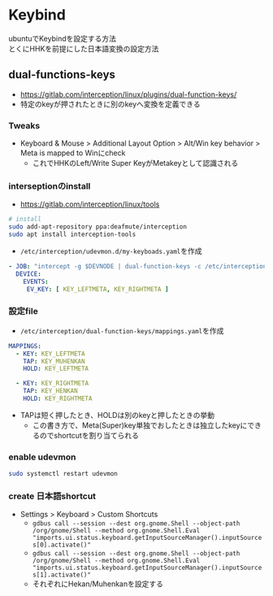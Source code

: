 # Keybind

ubuntuでKeybindを設定する方法  
とくにHHKを前提にした日本語変換の設定方法

## dual-functions-keys

* https://gitlab.com/interception/linux/plugins/dual-function-keys/
* 特定のkeyが押されたときに別のkeyへ変換を定義できる

### Tweaks

* Keyboard & Mouse > Additional Layout Option > Alt/Win key behavior > Meta is mapped to Winにcheck
  * これでHHKのLeft/Write Super KeyがMetakeyとして認識される

### interseptionのinstall

* https://gitlab.com/interception/linux/tools

```sh
# install
sudo add-apt-repository ppa:deafmute/interception
sudo apt install interception-tools
```

* `/etc/interception/udevmon.d/my-keyboads.yaml`を作成

```yaml
- JOB: "intercept -g $DEVNODE | dual-function-keys -c /etc/interception/dual-function-keys/mappings.yaml | uinput -d $DEVNODE"
  DEVICE:
    EVENTS:
     EV_KEY: [ KEY_LEFTMETA, KEY_RIGHTMETA ]
```

### 設定file

* `/etc/interception/dual-function-keys/mappings.yaml`を作成

```yaml
MAPPINGS:
  - KEY: KEY_LEFTMETA
    TAP: KEY_MUHENKAN
    HOLD: KEY_LEFTMETA

  - KEY: KEY_RIGHTMETA
    TAP: KEY_HENKAN
    HOLD: KEY_RIGHTMETA
```

* TAPは短く押したとき、HOLDは別のkeyと押したときの挙動
  * この書き方で、Meta(Super)key単独でおしたときは独立したkeyにできるのでshortcutを割り当てられる


### enable udevmon

```sh
sudo systemctl restart udevmon
```

### create 日本語shortcut

* Settings > Keyboard > Custom Shortcuts
  * `gdbus call --session --dest org.gnome.Shell --object-path /org/gnome/Shell --method org.gnome.Shell.Eval "imports.ui.status.keyboard.getInputSourceManager().inputSources[0].activate()"`
  * `gdbus call --session --dest org.gnome.Shell --object-path /org/gnome/Shell --method org.gnome.Shell.Eval "imports.ui.status.keyboard.getInputSourceManager().inputSources[1].activate()"`
  * それぞれにHekan/Muhenkanを設定する
